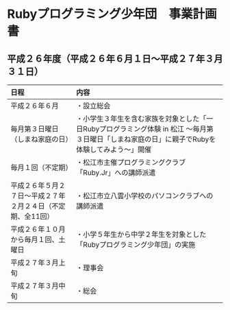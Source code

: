 # Rubyプログラミング少年団　事業計画書

## 平成２６年度（平成２６年６月１日～平成２７年３月３１日）

| 日程 | 内容 |
|:------------|:------------|
| 平成２６年６月 | ・設立総会 |
| 毎月第３日曜日（しまね家庭の日） | ・小学生３年生を含む家族を対象とした「一日Rubyプログラミング体験 in 松江 ～毎月第３日曜日「しまね家庭の日」に親子でRubyを体験してみよう～」開催 |
| 毎月１回（不定期） | ・松江市主催プログラミングクラブ「Ruby.Jr」への講師派遣 |
| 平成２６年５月２７日～平成２７年２月２４日（不定期、全11回）| ・松江市立八雲小学校のパソコンクラブへの講師派遣 |
| 平成２６年１０月から毎月１回、土曜日 | ・小学５年生から中学２年生を対象とした「Rubyプログラミング少年団」の実施 |
| 平成２７年３月上旬 | ・理事会 |
| 平成２７年３月中旬 | ・総会 |
